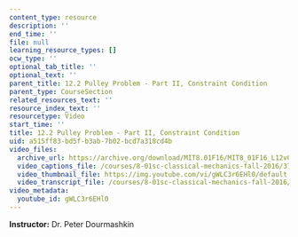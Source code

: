 ```yaml
---
content_type: resource
description: ''
end_time: ''
file: null
learning_resource_types: []
ocw_type: ''
optional_tab_title: ''
optional_text: ''
parent_title: 12.2 Pulley Problem - Part II, Constraint Condition
parent_type: CourseSection
related_resources_text: ''
resource_index_text: ''
resourcetype: Video
start_time: ''
title: 12.2 Pulley Problem - Part II, Constraint Condition
uid: a515ff83-bd5f-b3ab-7b02-bcd7a318cd4b
video_files:
  archive_url: https://archive.org/download/MIT8.01F16/MIT8_01F16_L12v02_360p.mp4
  video_captions_file: /courses/8-01sc-classical-mechanics-fall-2016/3718110794555fb2871b8f307210f287_gWLC3r6EHl0.vtt
  video_thumbnail_file: https://img.youtube.com/vi/gWLC3r6EHl0/default.jpg
  video_transcript_file: /courses/8-01sc-classical-mechanics-fall-2016/cd1a26f576e5ba5810c0484f3874630a_gWLC3r6EHl0.pdf
video_metadata:
  youtube_id: gWLC3r6EHl0
---
```


**Instructor:** Dr. Peter Dourmashkin

